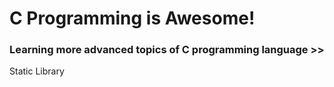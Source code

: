 # C Programming is Awesome!

### Learning more advanced topics of C programming language >>
Static Library

